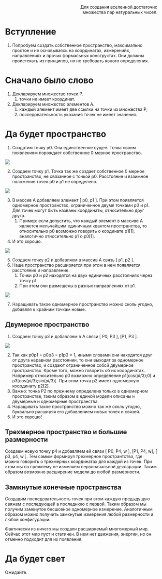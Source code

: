 <p style="text-align:right;">
    Для создания вселенной достаточно <br>
    множества пар натуральных чисел.
</p>


# Вступление

1. Попробуем создать собственное пространство, максимально простое и не основываясь на координатах, измеренийх, направлениях и прочих формальных конструктах.
Они должны проистекать из принципов, но не требовать явного определения.



# Сначало было слово

1. Декларируем множество точек P.
    1. точки не имеет координат.
0. Декларируем множество элементов A.
    1. каждый элемент имеет две ссылки на точки из множества P;
    0. последовательность указания точек не имеет значения.



# Да будет пространство

1. Создатим точку p0. Она единственное сущее. Точка своим появлением порождает собственное 0 мерное пространство.

![](./space/p0.svg)


2. Создаем точку p1.  Точка так же создает собственное 0 мерное пространство, не связанное с точкой p0. Расстояние и взаимное положение точек p0 и p1 не определено.

![](./space/p1.svg)

3. В массив A добавляем элемент [ p0, p1 ]. При этом появляется одномерное пространство, ограниченное двумя точками p0 и p1. Для точек могут быть названы координаты, относительно друг друга.
    1. Пример: если допустить, что каждый элемент в массиве А является мельчайшим единичным квантом пространства, то относительно p0 возможно говорить о коодинате p1[1], аналогично относительно p1 о p0[1].
4. И это хорошо. 

![](./space/p0p1.svg)

5. Создаем точку p2 и добавляем в массив А связь [ p1, p2 ].
6. Наше пространство расширяется при этом в нем появляется расстояние и направление.
    1. Точки p0 и p2 находятся на двух единичных расстояниях через точку p1.
    0. При этом они размещены в разных направлениях от p1.

![](./space/p2.svg)

7. Наращивать такое одномерное пространство можно сколь угодно, добавляя к крайним точкам новые.


## Двумерное пространство

1. Cоздаем точку p3 и добавляем в А связи [ P0, P3 ], [P1, P3 ].

![](./space/p3.svg)

2. Так как p0p1 = p0p3 = p1p3 = 1, иными словами они находятся друг от друга наравном расстоянии, то они выходят за одномерное пространство, и создают ограниченное собой двумерное пространство.
Кроме того, можно говорить об их координатах. Например относительно p0 возможно определение p1[cos(pi/3);0] и p3[cos(pi/3);sin(pi/3)]. При этом точка p2 имеет одномерную координату p2[2].
3.  Важно: точка P2 по прежнему определена только в одномерном пространстве, таким образом в единой модели описаны и двумерные и одномерные пространства.
4. Наращивать такое пространство можно так же сколь угодно, буквально расширяя его добавлением новых точек и связей. 
5. И это хорошо!



## Трехмерное пространство и большие размерности

Создаем новую точку p4 и добавляем ей связи [ P0, P4, w ], [P1, P4, w], [ p3, p4, w ].
Тем самым формируя трехмерное пространтство, где можно говорить о трехмерных координатах для каждой из точек. При этом мы по прежнему не изменяем первоначальной декларации.
Таким образом возможно расширение модели до любой размерности.




## Замкнутые конечные пространства

Создадим последовательность точек при этом каждую предыдущую свяжем с последующей а последнюю с первой.
Таким образом мы получим замкнутое бесшовное одномерное измерение. Аналогичным образом можно получить замкнутые измерения любой размерности и любой конфигурации.



Фактически из ничего мы создали расширяемый многомерный мир. Сейчас этот мир пуст и статичен. В нем нет движения, энергии, но он отменно подходит для их появления.


# Да будет свет

Ожидайте.





